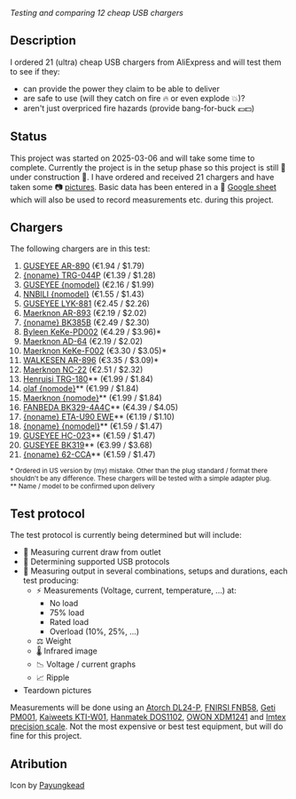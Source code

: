 *Testing and comparing 12 cheap USB chargers*

## Description

I ordered 21 (ultra) cheap USB chargers from AliExpress and will test them to see if they:

* can provide the power they claim to be able to deliver
* are safe to use (will they catch on fire 🔥 or even explode 💥)?
* aren't just overpriced fire hazards (provide bang-for-buck 💶💵)

## Status

This project was started on 2025-03-06 and will take some time to complete. Currently the project is in the setup phase so this project is still 🚧 under construction 🚧. I have ordered and received 21 chargers and have taken some 📷 [pictures](https://github.com/RobThree/ProjectCharger/tree/main/images). Basic data has been entered in a 📝 [Google sheet](https://docs.google.com/spreadsheets/d/1MLatioRcDbH1atz-dB_jMyGtM_djYzLRvWk6to6tpT4/edit?usp=sharing) which will also be used to record measurements etc. during this project.

## Chargers

The following chargers are in this test:

1. [GUSEYEE AR-890](https://www.aliexpress.com/item/1005006205253362.html) (€1.94 / $1.79)
2. [{noname} TRG-044P](https://www.aliexpress.com/item/1005006690280370.html) (€1.39 / $1.28)
3. [GUSEYEE {nomodel}](https://www.aliexpress.com/item/1005007817217545.html) (€2.16 / $1.99)
4. [NNBILI {nomodel}](https://www.aliexpress.com/item/1005007076973487.html) (€1.55 / $1.43)
5. [GUSEYEE LYK-881](https://www.aliexpress.com/item/1005006117746435.html) (€2.45 / $2.26)
6. [Maerknon AR-893](https://www.aliexpress.com/item/1005007540830401.html) (€2.19 / $2.02)
7. [{noname} BK385B](https://www.aliexpress.com/item/1005006359348866.html) (€2.49 / $2.30)
8. [Byleen KeKe-PD002](https://www.aliexpress.com/item/1005005029886272.html) (€4.29 / $3.96)*
9. [Maerknon AD-64](https://www.aliexpress.com/item/1005006968895855.html) (€2.19 / $2.02)
10. [Maerknon KeKe-F002](https://www.aliexpress.com/item/1005008273390175.html) (€3.30 / $3.05)*
11. [WALKESEN AR-896](https://www.aliexpress.com/item/1005008390068513.html) (€3.35 / $3.09)*
12. [Maerknon NC-22](https://www.aliexpress.com/item/1005007368774221.html) (€2.51 / $2.32)
13. [Henruisi TRG-180](https://www.aliexpress.com/item/1005007713351327.html)** (€1.99 / $1.84)
14. [olaf {nomode}](https://www.aliexpress.com/item/1005005447292671.html)** (€1.99 / $1.84)
15. [Maerknon  {nomode}](https://www.aliexpress.com/item/1005006294291283.html)** (€1.99 / $1.84)
16. [FANBEDA BK329-4A4C](https://www.aliexpress.com/item/1005007798517528.html)** (€4.39 / $4.05)
17. [{noname} ETA-U90 EWE](https://www.aliexpress.com/item/1005006603699489.html)** (€1.19 / $1.10)
18. [{noname} {nomodel}](https://www.aliexpress.com/item/1005006469372442.html)** (€1.59 / $1.47)
19. [GUSEYEE HC-023](https://www.aliexpress.com/item/1005007370796821.html)** (€1.59 / $1.47)
20. [GUSEYEE BK319](https://www.aliexpress.com/item/1005007487685097.html)** (€3.99 / $3.68)
21. [{noname} 62-CCA](https://www.aliexpress.com/item/1005005586923234.html)** (€1.59 / $1.47)

<sup>* Ordered in US version by (my) mistake. Other than the plug standard / format there shouldn't be any difference. These chargers will be tested with a simple adapter plug.<br>
** Name / model to be confirmed upon delivery</sup>

## Test protocol

The test protocol is currently being determined but will include:

* 🔌 Measuring current draw from outlet
* 📱 Determining supported USB protocols
* 📐 Measuring output in several combinations, setups and durations, each test producing:
    * ⚡ Measurements (Voltage, current, temperature, ...) at:
        * No load
        * 75% load
        * Rated load
        * Overload (10%, 25%, ...)
    * ⚖️ Weight
    * 🌡️ Infrared image
    * 📉 Voltage / current graphs
    * 📈 Ripple
* Teardown pictures

Measurements will be done using an [Atorch DL24-P](http://en.atorch.cn/ProDetail.aspx?ProID=13), [FNIRSI FNB58](https://www.fnirsi.com/products/fnb58), [Geti PM001](https://www.geti.eu/en/products/energy/power-consumption-meters/digital-energy-meter-geti-pm001), [Kaiweets KTI-W01](https://kaiweets.com/products/kti-w01-handheld-thermal-camera), [Hanmatek DOS1102](https://www.aliexpress.com/item/4000768225718.html), [OWON XDM1241](https://www.owon.com.hk/products_owon_4_1%7C2_digits_xdm1000_series_bench-type_digital_multimeter) and [Imtex precision scale](https://www.bol.com/nl/nl/p/imtex-precisie-digitale-weegschaal-500-gram-x-001-gram/9300000074911968/). Not the most expensive or best test equipment, but will do fine for this project.

## Atribution

Icon by [Payungkead](https://www.freepik.com/icon/usb_1664704)
